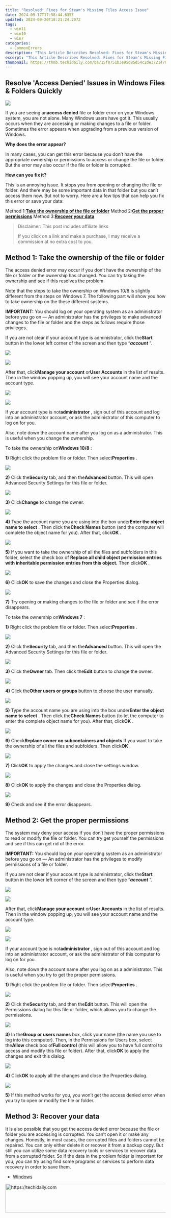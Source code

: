 ```yaml
---
title: "Resolved: Fixes for Steam's Missing Files Access Issue"
date: 2024-09-17T17:58:44.635Z
updated: 2024-09-20T18:21:24.207Z
tags:
  - win11
  - win10
  - win7
categories:
  - CommonErrors
description: "This Article Describes Resolved: Fixes for Steam's Missing Files Access Issue"
excerpt: "This Article Describes Resolved: Fixes for Steam's Missing Files Access Issue"
thumbnail: https://thmb.techidaily.com/ba715f0751b3e95d85d54c2de37214787de2fc86eeb6be2647ab887e34352c43.jpg
---
```


## Resolve 'Access Denied' Issues in Windows Files & Folders Quickly

![](https://images.drivereasy.com/wp-content/uploads/2017/10/img_59e6d500051c8.png)

 If you are seeing an**access denied** file or folder error on your Windows system, you are not alone. Many Windows users have got it. This usually occurs when they are accessing or making changes to a file or folder. Sometimes the error appears when upgrading from a previous version of Windows.

**Why does the error appear?**

 In many cases, you can get this error because you don’t have the appropriate ownership or permissions to access or change the file or folder. But the error may also occur if the file or folder is corrupted.

**How can you fix it?**

 This is an annoying issue. It stops you from opening or changing the file or folder. And there may be some important data in that folder but you can’t access them now. But not to worry. Here are a few tips that can help you fix this error or save your data:

 Method 1:[**Take the ownership of the file or folder**](https://tools.techidaily.com/drivereasy/download/)
 Method 2:[**Get the proper permissions**](https://tools.techidaily.com/drivereasy/download/)
 Method 3:[**Recover your data**](https://tools.techidaily.com/drivereasy/download/)

>  Disclaimer: This post includes affiliate links
>
>  If you click on a link and make a purchase, I may receive a commission at no extra cost to you.
>

  
## Method 1: Take the ownership of the file or folder

 The access denied error may occur if you don’t have the ownership of the file or folder or the ownership has changed. You can try taking the ownership and see if this resolves the problem.

 Note that the steps to take the ownership on Windows 10/8 is slightly different from the steps on Windows 7\. The following part will show you how to take ownership on the these different systems.

**IMPORTANT:**  You should log on your operating system as an administrator before you go on — An administrator has the privileges to make advanced changes to the file or folder and the steps as follows require those privileges.

 If you are not clear if your account type is administrator, click the**Start** button in the lower left corner of the screen and then type “_**account**_ “.

![](https://images.drivereasy.com/wp-content/uploads/2017/10/img_59e84e37bce76.png)

![](https://images.drivereasy.com/wp-content/uploads/2017/10/img_59e84e855e5ac.png)

 After that, click**Manage your account** or**User Accounts** in the list of results. Then in the window popping up, you will see your account name and the account type.

![](https://images.drivereasy.com/wp-content/uploads/2017/10/img_59e84fe1ae64a.png)

![](https://images.drivereasy.com/wp-content/uploads/2017/10/img_59e84ff74c632.jpg)

 If your account type is not**administrator** , sign out of this account and log into an administrator account, or ask the administrator of this computer to log on for you.

 Also, note down the account name after you log on as a administrator. This is useful when you change the ownership.

 To take the ownership on**Windows 10/8** :

**1)** Right click the problem file or folder. Then select**Properties** .

![](https://images.drivereasy.com/wp-content/uploads/2017/10/img_59e6d7b9e5fd1.png)

**2)** Click the**Security** tab, and then the**Advanced** button. This will open Advanced Security Settings for this file or folder.

![](https://images.drivereasy.com/wp-content/uploads/2017/10/img_59e6d83cc0b80.png)

**3)** Click**Change** to change the owner.

![](https://images.drivereasy.com/wp-content/uploads/2017/10/img_59e8535558e4e.jpg)

**4)** Type the account name you are using into the box under**Enter the object name to select** . Then click the**Check Names** button (and the computer will complete the object name for you). After that, click**OK** .

![](https://images.drivereasy.com/wp-content/uploads/2017/10/img_59e6f33e53abc.png)

**5)** If you want to take the ownership of all the files and subfolders in this folder, select the check box of **Replace all child object permission entries with inheritable permission entries from this object.** Then click**OK** .

![](https://images.drivereasy.com/wp-content/uploads/2017/10/img_59e852da485ce.jpg)

**6)** Click**OK** to save the changes and close the Properties dialog.

![](https://images.drivereasy.com/wp-content/uploads/2017/10/img_59e6f8bd1c175.png)

**7)** Try opening or making changes to the file or folder and see if the error disappears.  
  
 To take the ownership on**Windows 7** :

**1)** Right click the problem file or folder. Then select**Properties** .

![](https://images.drivereasy.com/wp-content/uploads/2017/10/img_59e6fa7bf0645.png)

**2)** Click the**Security** tab, and then the**Advanced** button. This will open the Advanced Security Settings for this file or folder.

![](https://images.drivereasy.com/wp-content/uploads/2017/10/img_59e6fdb62994a.jpg)

**3)** Click the**Owner** tab. Then click the**Edit** button to change the owner.

![](https://images.drivereasy.com/wp-content/uploads/2017/10/img_59e6fdc489026.jpg)

**4)** Click the**Other users or groups** button to choose the user manually.

![](https://images.drivereasy.com/wp-content/uploads/2017/10/img_59e6fe2f135c8.jpg)

**5)** Type the account name you are using into the box under**Enter the object name to select** . Then click the**Check Names** button (to let the computer to enter the complete object name for you). After that, click**OK** .

![](https://images.drivereasy.com/wp-content/uploads/2017/10/img_59e6ff37346ff.png)

**6)** Check**Replace owner on subcontainers and objects**  If you want to take the ownership of all the files and subfolders. Then click**OK** .

![](https://images.drivereasy.com/wp-content/uploads/2017/10/img_59e71f2934f14.jpg)

**7)** Click**OK** to apply the changes and close the settings window.

![](https://images.drivereasy.com/wp-content/uploads/2017/10/img_59e81a3f86626.jpg)

**8)** Click**OK** to apply the changes and close the Properties dialog.

![](https://images.drivereasy.com/wp-content/uploads/2017/10/img_59e81aaee1354.jpg)

**9)** Check and see if the error disappears.  
  
## Method 2: Get the proper permissions

 The system may deny your access if you don’t have the proper permissions to read or modify the file or folder. You can try get yourself the permissions and see if this can get rid of the error.

**IMPORTANT:**  You should log on your operating system as an administrator before you go on — An administrator has the privileges to modify permissions of a file or folder.

 If you are not clear if your account type is administrator, click the**Start** button in the lower left corner of the screen and then type “_**account**_ “.

![](https://images.drivereasy.com/wp-content/uploads/2017/10/img_59e84e37bce76.png)

![](https://images.drivereasy.com/wp-content/uploads/2017/10/img_59e84e855e5ac.png)

 After that, click**Manage your account** or**User Accounts** in the list of results. Then in the window popping up, you will see your account name and the account type.

![](https://images.drivereasy.com/wp-content/uploads/2017/10/img_59e84fe1ae64a.png)

![](https://images.drivereasy.com/wp-content/uploads/2017/10/img_59e84ff74c632.jpg)

 If your account type is not**administrator** , sign out of this account and log into an administrator account, or ask the administrator of this computer to log on for you.

 Also, note down the account name after you log on as a administrator. This is useful when you try to get the proper permissions.

**1)** Right click the problem file or folder. Then select**Properties** .

![](https://images.drivereasy.com/wp-content/uploads/2017/10/img_59e6d7b9e5fd1.png)

**2)** Click the**Security** tab, and then the**Edit** button. This will open the Permissions dialog for this file or folder, which allows you to change the permissions.

![](https://images.drivereasy.com/wp-content/uploads/2017/10/img_59e822552e434.png)

**3)** In the**Group or users names** box, click your name (the name you use to log into this computer). Then, in the Permissions for Users box, select the**Allow** check box of**Full control** (this will allow you to have full control to access and modify this file or folder). After that, click**OK** to apply the changes and exit this dialog.

![](https://images.drivereasy.com/wp-content/uploads/2017/10/img_59e8234601e13.png)

**4)** Click**OK** to apply all the changes and close the Properties dialog.

![](https://images.drivereasy.com/wp-content/uploads/2017/10/img_59e8249a9c44d.png)

**5)**  If this method works for you, you won’t get the access denied error when you try to open or modify the file or folder.  
  
## Method 3: Recover your data

 It is also possible that you get the access denied error because the file or folder you are accessing is corrupted. You can’t open it or make any changes. Honestly, in most cases, the corrupted files and folders cannot be repaired. You can only either delete it or recover it from a backup copy. But still you can utilize some data recovery tools or services to recover data from a corrupted folder. So if the data in the problem folder is important for you, you can try using find some programs or services to perform data recovery in order to save them.

* [Windows](https://tools.techidaily.com/drivereasy/download/)

<ins class="adsbygoogle"
     style="display:block"
     data-ad-format="autorelaxed"
     data-ad-client="ca-pub-7571918770474297"
     data-ad-slot="1223367746"></ins>

<ins class="adsbygoogle"
     style="display:block"
     data-ad-client="ca-pub-7571918770474297"
     data-ad-slot="8358498916"
     data-ad-format="auto"
     data-full-width-responsive="true"></ins>



<!-- affiliate ads begin -->
<a href="https://appsumo.8odi.net/c/5597632/2094480/7443" target="_top" id="2094480">
  <img src="//a.impactradius-go.com/display-ad/7443-2094480" border="0" alt="https://techidaily.com" width="728" height="90"/>
</a>
<img height="0" width="0" src="https://appsumo.8odi.net/i/5597632/2094480/7443" style="position:absolute;visibility:hidden;" border="0" />
<!-- affiliate ads end -->

